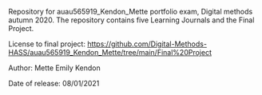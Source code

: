 Repository for auau565919_Kendon_Mette portfolio exam, Digital methods autumn 2020. The repository contains five Learning Journals and the Final Project. 

License to final project: https://github.com/Digital-Methods-HASS/auau565919_Kendon_Mette/tree/main/Final%20Project

Author: Mette Emily Kendon

Date of release: 08/01/2021
